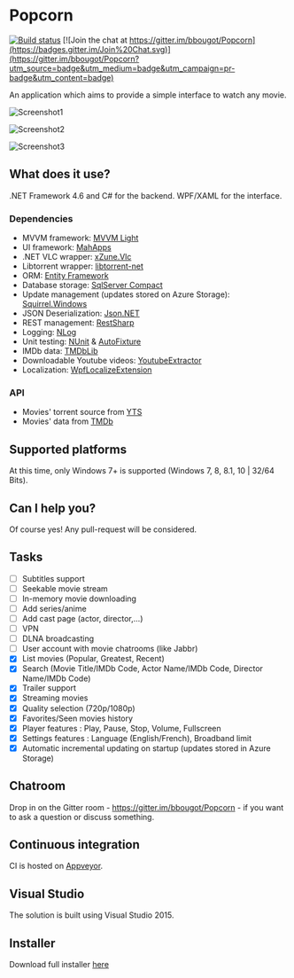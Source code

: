 # Popcorn

[![Build status](https://ci.appveyor.com/api/projects/status/2tijq4sm43r87lmf?svg=true)](https://ci.appveyor.com/project/bbougot/popcorn)
[![Join the chat at https://gitter.im/bbougot/Popcorn](https://badges.gitter.im/Join%20Chat.svg)](https://gitter.im/bbougot/Popcorn?utm_source=badge&utm_medium=badge&utm_campaign=pr-badge&utm_content=badge)

An application which aims to provide a simple interface to watch any movie.

![Screenshot1](https://cloud.githubusercontent.com/assets/8962802/9643432/2d85a3a4-51c2-11e5-87bf-55ee81d5cc7a.jpg)

![Screenshot2](https://cloud.githubusercontent.com/assets/8962802/9288484/e6f0a25e-4348-11e5-9317-f8c0dee12729.jpg)

![Screenshot3](https://cloud.githubusercontent.com/assets/8962802/9288481/dee26ee4-4348-11e5-972e-b7609bd07ca8.jpg)

## What does it use?
.NET Framework 4.6 and C# for the backend. WPF/XAML for the interface.

### Dependencies
* MVVM framework: [MVVM Light](https://mvvmlight.codeplex.com) 
* UI framework: [MahApps](https://github.com/MahApps/MahApps.Metro)
* .NET VLC wrapper: [xZune.Vlc](https://github.com/higankanshi/xZune.Vlc)
* Libtorrent wrapper: [libtorrent-net](https://github.com/higankanshi/xZune.Vlc)
* ORM: [Entity Framework](https://github.com/aspnet/EntityFramework)
* Database storage: [SqlServer Compact](https://www.nuget.org/packages/Microsoft.SqlServer.Compact/)
* Update management (updates stored on Azure Storage): [Squirrel.Windows](https://github.com/Squirrel/Squirrel.Windows)
* JSON Deserialization: [Json.NET](https://github.com/JamesNK/Newtonsoft.Json)
* REST management: [RestSharp](https://github.com/restsharp/RestSharp)
* Logging: [NLog](https://github.com/NLog/NLog)
* Unit testing: [NUnit](https://github.com/nunit/nunit) & [AutoFixture](https://github.com/AutoFixture/AutoFixture)
* IMDb data: [TMDbLib](https://github.com/LordMike/TMDbLib/)
* Downloadable Youtube videos: [YoutubeExtractor](https://github.com/flagbug/YoutubeExtractor)
* Localization: [WpfLocalizeExtension](https://github.com/SeriousM/WPFLocalizationExtension)

### API
* Movies' torrent source from [YTS](http://yts.to)
* Movies' data from [TMDb](http://tmdb.org)

## Supported platforms
At this time, only Windows 7+ is supported (Windows 7, 8, 8.1, 10 | 32/64 Bits).

## Can I help you?
Of course yes! Any pull-request will be considered.

## Tasks
- [ ] Subtitles support
- [ ] Seekable movie stream
- [ ] In-memory movie downloading
- [ ] Add series/anime
- [ ] Add cast page (actor, director,...)
- [ ] VPN
- [ ] DLNA broadcasting
- [ ] User account with movie chatrooms (like Jabbr)
- [x] List movies (Popular, Greatest, Recent)
- [x] Search (Movie Title/IMDb Code, Actor Name/IMDb Code, Director Name/IMDb Code)
- [x] Trailer support
- [x] Streaming movies
- [x] Quality selection (720p/1080p)
- [x] Favorites/Seen movies history
- [x] Player features : Play, Pause, Stop, Volume, Fullscreen
- [x] Settings features : Language (English/French), Broadband limit
- [x] Automatic incremental updating on startup (updates stored in Azure Storage)

## Chatroom
Drop in on the Gitter room - https://gitter.im/bbougot/Popcorn - if you want to ask a question or discuss something.

## Continuous integration
CI is hosted on [Appveyor](https://ci.appveyor.com/project/bbougot/popcorn).

## Visual Studio
The solution is built using Visual Studio 2015.

## Installer
Download full installer [here](https://github.com/bbougot/Popcorn/releases/download/1.0.8/Setup.exe)
